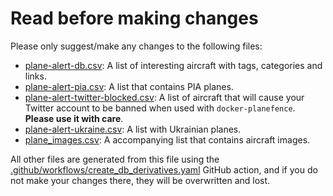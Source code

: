 # Read before making changes

Please only suggest/make any changes to the following files:

- [plane-alert-db.csv](plane-alert-db.csv): A list of interesting aircraft with tags, categories and links.
- [plane-alert-pia.csv](plane-alert-pia.csv): A list that contains PIA planes.
- [plane-alert-twitter-blocked.csv](plane-alert-twitter-blocked.csv): A list of aircraft that will cause your Twitter account to be banned when used with `docker-planefence`. **Please use it with care**.
- [plane-alert-ukraine.csv](plane-alert-ukraine.csv): A list with Ukrainian planes.
- [plane_images.csv](plane_images.csv): A accompanying list that contains aircraft images.

All other files are generated from this file using the [.github/workflows/create_db_derivatives.yaml](.github/workflows/create_db_derivatives.yaml) GitHub action, and if you do not make your changes there, they will be overwritten and lost.
